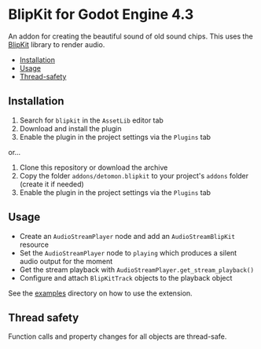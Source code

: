 # BlipKit for Godot Engine 4.3

An addon for creating the beautiful sound of old sound chips. This uses the [BlipKit](https://github.com/detomon/BlipKit) library to render audio.

- [Installation](#installation)
- [Usage](#usage)
- [Thread-safety](#thread-safety)

## Installation

1. Search for `blipkit` in the `AssetLib` editor tab
2. Download and install the plugin
3. Enable the plugin in the project settings via the `Plugins` tab

or...

1. Clone this repository or download the archive
2. Copy the folder `addons/detomon.blipkit` to your project's `addons` folder (create it if needed)
3. Enable the plugin in the project settings via the `Plugins` tab

## Usage

- Create an `AudioStreamPlayer` node and add an `AudioStreamBlipKit` resource
- Set the `AudioStreamPlayer` node to `playing` which produces a silent audio output for the moment
- Get the stream playback with `AudioStreamPlayer.get_stream_playback()`
- Configure and attach `BlipKitTrack` objects to the playback object

See the [examples](examples) directory on how to use the extension.

## Thread safety

Function calls and property changes for all objects are thread-safe.
